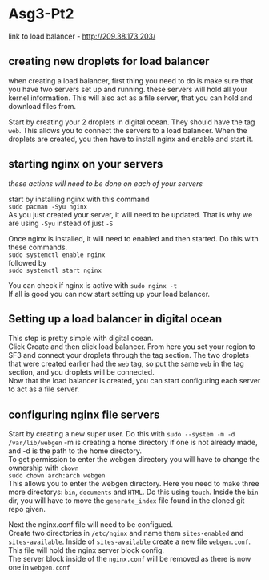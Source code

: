 # Asg3-Pt2

link to load balancer - http://209.38.173.203/

## creating new droplets for load balancer
when creating a load balancer, first thing you need to do is make sure that you have two servers set up and running. these servers will hold all your kernel information. This will also act as a file server, that you can hold and download files from.

Start by creating your 2 droplets in digital ocean. They should have the tag `web`. This allows you to connect the servers to a load balancer. When the droplets are created, you then have to install nginx and enable and start it. 

## starting nginx on your servers
*these actions will need to be done on each of your servers*<br/>

start by installing nginx with this command<br/>
```sudo pacman -Syu nginx```<br/>
As you just created your server, it will need to be updated. That is why we are using `-Syu` instead of just `-S`<br/>

Once nginx is installed, it will need to enabled and then started. Do this with these commands.<br/>
```sudo systemctl enable nginx```<br/>
followed by<br/>
```sudo systemctl start nginx```<br/>

You can check if nginx is active with `sudo nginx -t` <br/>
If all is good you can now start setting up your load balancer.

## Setting up a load balancer in digital ocean
This step is pretty simple with digital ocean. <br/>
Click Create and then click load balancer. From here you set your region to SF3 and connect your droplets through the tag section. The two droplets that were created earlier had the `web` tag, so put the same `web` in the tag section, and you droplets will be connected.<br/>
Now that the load balancer is created, you can start configuring each server to act as a file server.

## configuring nginx file servers
Start by creating a new super user. Do this with `sudo --system -m -d /var/lib/webgen` -m is creating a home directory if one is not already made, and -d is the path to the home directory.<br/>
To get permission to enter the webgen directory you will have to change the ownership with `chown`<br/>
```sudo chown arch:arch webgen```<br/>
This allows you to enter the webgen directory. Here you need to make three more directorys: `bin`, `documents` and `HTML`. Do this using `touch`. Inside the `bin` dir, you will have to move the `generate_index` file found in the cloned git repo given.<br/>

Next the nginx.conf file will need to be configued. <br/>
Create two directories in `/etc/nginx` and name them `sites-enabled` and `sites-available`. Inside of `sites-available` create a new file `webgen.conf`. This file will hold the nginx server block config.<br/>
The server block inside of the `nginx.conf` will be removed as there is now one in `webgen.conf`
